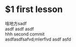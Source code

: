 # $1 first lesson
啥地方sadf<br/>
asdf asdf asdf <br/>
hhh second commit<br/>
asdfasdfsafvd;mlerflvd
asdf asfd 




